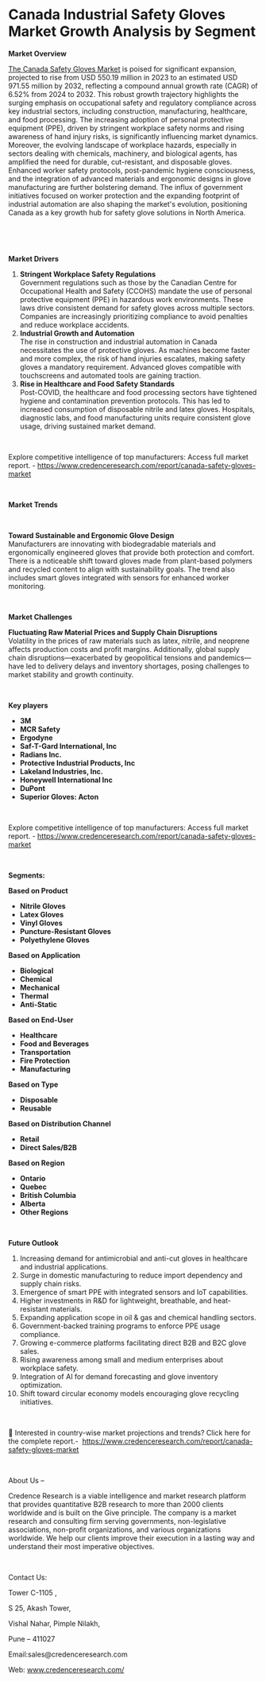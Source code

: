 # Canada Industrial Safety Gloves Market Growth Analysis by Segment


<p><strong>Market Overview</strong></p>
<p><a href="https://www.credenceresearch.com/report/canada-safety-gloves-market">The Canada Safety Gloves Market</a> is poised for significant expansion, projected to rise from USD 550.19 million in 2023 to an estimated USD 971.55 million by 2032, reflecting a compound annual growth rate (CAGR) of 6.52% from 2024 to 2032. This robust growth trajectory highlights the surging emphasis on occupational safety and regulatory compliance across key industrial sectors, including construction, manufacturing, healthcare, and food processing. The increasing adoption of personal protective equipment (PPE), driven by stringent workplace safety norms and rising awareness of hand injury risks, is significantly influencing market dynamics. Moreover, the evolving landscape of workplace hazards, especially in sectors dealing with chemicals, machinery, and biological agents, has amplified the need for durable, cut-resistant, and disposable gloves. Enhanced worker safety protocols, post-pandemic hygiene consciousness, and the integration of advanced materials and ergonomic designs in glove manufacturing are further bolstering demand. The influx of government initiatives focused on worker protection and the expanding footprint of industrial automation are also shaping the market's evolution, positioning Canada as a key growth hub for safety glove solutions in North America.</p>
<p><strong>&nbsp;</strong></p>
<p><strong>&nbsp;</strong></p>
<p><strong>Market Drivers</strong></p>
<ol>
<li><strong> Stringent Workplace Safety Regulations</strong><br data-start="1386" data-end="1389" /> Government regulations such as those by the Canadian Centre for Occupational Health and Safety (CCOHS) mandate the use of personal protective equipment (PPE) in hazardous work environments. These laws drive consistent demand for safety gloves across multiple sectors. Companies are increasingly prioritizing compliance to avoid penalties and reduce workplace accidents.</li>
<li data-start="1760" data-end="2119"><strong data-start="1760" data-end="1799"> Industrial Growth and Automation</strong><br data-start="1799" data-end="1802" /> The rise in construction and industrial automation in Canada necessitates the use of protective gloves. As machines become faster and more complex, the risk of hand injuries escalates, making safety gloves a mandatory requirement. Advanced gloves compatible with touchscreens and automated tools are gaining traction.</li>
<li data-start="2121" data-end="2492"><strong data-start="2121" data-end="2172"> Rise in Healthcare and Food Safety Standards</strong><br data-start="2172" data-end="2175" /> Post-COVID, the healthcare and food processing sectors have tightened hygiene and contamination prevention protocols. This has led to increased consumption of disposable nitrile and latex gloves. Hospitals, diagnostic labs, and food manufacturing units require consistent glove usage, driving sustained market demand.</li>
</ol>
<p><strong>&nbsp;</strong></p>
<p>Explore competitive intelligence of top manufacturers: Access full market report. - <a href="https://www.credenceresearch.com/report/canada-safety-gloves-market">https://www.credenceresearch.com/report/canada-safety-gloves-market</a></p>
<p><strong>&nbsp;</strong></p>
<p><strong>Market Trends</strong></p>
<p><strong>&nbsp;</strong></p>
<p><strong>Toward Sustainable and Ergonomic Glove Design</strong><br data-start="2589" data-end="2592" /> Manufacturers are innovating with biodegradable materials and ergonomically engineered gloves that provide both protection and comfort. There is a noticeable shift toward gloves made from plant-based polymers and recycled content to align with sustainability goals. The trend also includes smart gloves integrated with sensors for enhanced worker monitoring.</p>
<p><strong>&nbsp;</strong></p>
<p><strong>Market Challenges</strong></p>
<p><strong>Fluctuating Raw Material Prices and Supply Chain Disruptions</strong><br data-start="3027" data-end="3030" /> Volatility in the prices of raw materials such as latex, nitrile, and neoprene affects production costs and profit margins. Additionally, global supply chain disruptions&mdash;exacerbated by geopolitical tensions and pandemics&mdash;have led to delivery delays and inventory shortages, posing challenges to market stability and growth continuity.</p>
<p><strong>&nbsp;</strong></p>
<p><strong>Key players</strong></p>
<ul>
<li><strong>3M</strong></li>
<li><strong>MCR Safety</strong></li>
<li><strong>Ergodyne</strong></li>
<li><strong>Saf-T-Gard International, Inc</strong></li>
<li><strong>Radians Inc.</strong></li>
<li><strong>Protective Industrial Products, Inc</strong></li>
<li><strong>Lakeland Industries, Inc.</strong></li>
<li><strong>Honeywell International Inc</strong></li>
<li><strong>DuPont</strong></li>
<li><strong>Superior Gloves: Acton</strong></li>
</ul>
<p><strong>&nbsp;</strong></p>
<p>Explore competitive intelligence of top manufacturers: Access full market report. - <a href="https://www.credenceresearch.com/report/canada-safety-gloves-market">https://www.credenceresearch.com/report/canada-safety-gloves-market</a></p>
<p><strong>&nbsp;</strong></p>
<p><strong>Segments:</strong></p>
<p><strong>Based on Product</strong></p>
<ul>
<li><strong>Nitrile Gloves</strong></li>
<li><strong>Latex Gloves</strong></li>
<li><strong>Vinyl Gloves</strong></li>
<li><strong>Puncture-Resistant Gloves</strong></li>
<li><strong>Polyethylene Gloves</strong></li>
</ul>
<p><strong>Based on Application</strong></p>
<ul>
<li><strong>Biological</strong></li>
<li><strong>Chemical</strong></li>
<li><strong>Mechanical</strong></li>
<li><strong>Thermal</strong></li>
<li><strong>Anti-Static</strong></li>
</ul>
<p><strong>Based on End-User</strong></p>
<ul>
<li><strong>Healthcare</strong></li>
<li><strong>Food and Beverages</strong></li>
<li><strong>Transportation</strong></li>
<li><strong>Fire Protection</strong></li>
<li><strong>Manufacturing</strong></li>
</ul>
<p><strong>Based on Type</strong></p>
<ul>
<li><strong>Disposable</strong></li>
<li><strong>Reusable</strong></li>
</ul>
<p><strong>Based on Distribution Channel</strong></p>
<ul>
<li><strong>Retail</strong></li>
<li><strong>Direct Sales/B2B</strong></li>
</ul>
<p><strong>Based on Region</strong></p>
<ul>
<li><strong>Ontario</strong></li>
<li><strong>Quebec</strong></li>
<li><strong>British Columbia</strong></li>
<li><strong>Alberta</strong></li>
<li><strong>Other Regions</strong></li>
</ul>
<p><strong>&nbsp;</strong></p>
<p><strong>Future Outlook </strong></p>
<ol>
<li>Increasing demand for antimicrobial and anti-cut gloves in healthcare and industrial applications.</li>
<li data-start="3515" data-end="3600">Surge in domestic manufacturing to reduce import dependency and supply chain risks.</li>
<li data-start="3604" data-end="3674">Emergence of smart PPE with integrated sensors and IoT capabilities.</li>
<li data-start="3678" data-end="3764">Higher investments in R&amp;D for lightweight, breathable, and heat-resistant materials.</li>
<li data-start="3768" data-end="3841">Expanding application scope in oil &amp; gas and chemical handling sectors.</li>
<li data-start="3845" data-end="3915">Government-backed training programs to enforce PPE usage compliance.</li>
<li data-start="3919" data-end="3994">Growing e-commerce platforms facilitating direct B2B and B2C glove sales.</li>
<li data-start="3998" data-end="4075">Rising awareness among small and medium enterprises about workplace safety.</li>
<li data-start="4079" data-end="4155">Integration of AI for demand forecasting and glove inventory optimization.</li>
<li data-start="4160" data-end="4237">Shift toward circular economy models encouraging glove recycling initiatives.</li>
</ol>
<p><strong>&nbsp;</strong></p>
<p>📌 Interested in country-wise market projections and trends? Click here for the complete report.- &nbsp;<a href="https://www.credenceresearch.com/report/canada-safety-gloves-market">https://www.credenceresearch.com/report/canada-safety-gloves-market</a></p>
<p>&nbsp;</p>
<p>About Us &ndash;</p>
<p>Credence Research is a viable intelligence and market research platform that provides quantitative B2B research to more than 2000 clients worldwide and is built on the Give principle. The company is a market research and consulting firm serving governments, non-legislative associations, non-profit organizations, and various organizations worldwide. We help our clients improve their execution in a lasting way and understand their most imperative objectives.</p>
<p>&nbsp;</p>
<p>Contact Us:</p>
<p>Tower C-1105 ,</p>
<p>S 25, Akash Tower,</p>
<p>Vishal Nahar, Pimple Nilakh,</p>
<p>Pune &ndash; 411027</p>
<p>Email:sales@credenceresearch.com</p>
<p>Web: <a href="http://www.credenceresearch.com/">www.credenceresearch.com/</a></p>
